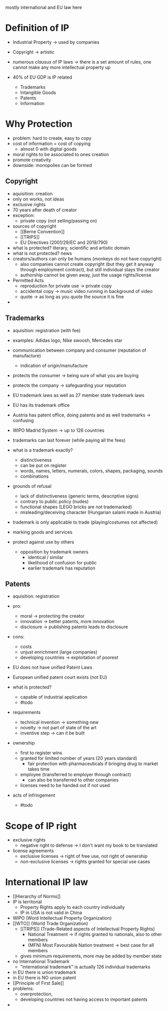 mostly international and EU law here

# Definition of IP
- Industrial Property -> used by companies
- Copyright -> artistic

- *numerous clausus* of IP laws -> there is a set amount of rules, one cannot make any more intellectual property up
- 40% of EU GDP is IP related
	- Trademarks
	- Intangible Goods
	- Patents
	- Information
# Why Protection
- problem: hard to create, easy to copy
- cost of information = cost of copying
	- almost 0 with digital goods
- moral rights to be associated to ones creation
- promote creativity
- downside: monopolies can be formed
## Copyright
- aquisition: creation
- only on works, not ideas
- exclusive rights
- 70 years after death of creator
- exception:
	- private copy (not selling/passing on)
- sources of copyright
	- [[Berne Convention]]
	- [[TRIPS]]
	- EU Directives (2001/29/EC and 2019/790)
- what is protected? literary, scientific and artistic domain
- what is not protected? news
- creators/authors can only be humans (monkeys do not have copyright)
	- also companies cannot create copyright (but they get it anyway through employment contract), but still individual stays the creator
	- authorship cannot be given away, just the usage rights/license
- Permitted Acts
	- reproduction for private use -> private copy
	- accidental copy -> music video running in background of video
	- quote -> as long as you quote the source it is fine
- 
## Trademarks
- aquisition: registration (with fee)
- examples: Adidas logo, Nike swoosh, Mercedes star
- communication between company and consumer (reputation of manufacture)
	- indication of origin/manufacture
- protects the consumer -> being sure of what you are buying
- protects the company -> safeguarding your reputation
- EU trademark laws as well as 27 member state trademark laws
- EU has its trademark office
- Austria has patent office, doing patents and as well trademarks -> confusing
- WIPO Madrid System -> up to 126 countries

- trademarks can last forever (while paying all the fees)
- what is a trademark exactly?
	- distinctiveness
	- can be put on register
	- words, names, letters, numerals, colors, shapes, packaging, sounds 
	- combinations
- grounds of refusal
	- lack of distinctiveness (generic terms, descriptive signs)
	- contrary to public policy (nudes)
	- functional shapes (LEGO bricks are not trademarked)
	- misleading/deceiving character (Hungarian salami made in Austria)

- trademark is only applicable to trade (playing/costumes not affected)
- marking goods and services
- protect against use by others
	- opposition by trademark owners
		- identical / similar
		- likelihood of confusion for public
		- earlier trademark has reputation

## Patents
- aquisition: registration
- pro:
	- moral -> protecting the creator
	- innovation -> better patents, more innovation
	- disclosure -> publishing patents leads to disclosure
- cons:
	- costs
	- unjust enrichment (large companies)
	- developing countries -> exploitation of poorest

- EU does not have unified Patent Laws
- European unified patent court exists (not EU)

- what is protected?
	- capable of industrial application
	- #todo
- requirements
	- technical invention -> something new
	- novelty -> not part of state of the art
	- inventive step -> can it be built

- ownership
	- first to register wins
	- granted for limited number of years (20 years standard)
		- fair protection with pharmaceuticals if bringing drug to market takes time
	- employee (transferred to employer through contract)
		- can also be transferred to other companies
	- licenses need to be handed out if not used 
- acts of infringement
	- #todo

# Scope of IP right
- exclusive rights
	- negative right to defense -> I don't want my book to be translated
- license agreements
	- exclusive licenses -> right of free use, not right of ownership
	- non-exclusive licenses -> rights granted for special use cases

# International IP law
- [[Hierarchy of Norms]]
- IP is territorial
	- Property Rights apply to each country individually
	- IP in USA is not valid in China
- WIPO (Word Intellectual Property Organization)
- [[WTO]] (World Trade Organization)
	- [[TRIPS]] (Trade-Related aspects of Intellectual Property Rights)
		- National Treatment -> if rights granted to nationals, also to other members
		- (MFN) Most Favourable Nation treatment -> best case for all members
	- gives minimum requirements, more may be added by member state
- no International Trademark
	- "international trademark" is actually 126 individual trademarks
- in EU there is union trademark
- in EU there is NO union patent
- [[Principle of First Sale]]
- problems: 
	- overprotection, 
	- developing countries not having access to important patents
- 
